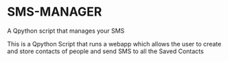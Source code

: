 # SMS-MANAGER
A Qpython script that manages your SMS 


This is a Qpython Script that runs a webapp which allows the user to create and store contacts of people and send SMS to all the Saved Contacts 
